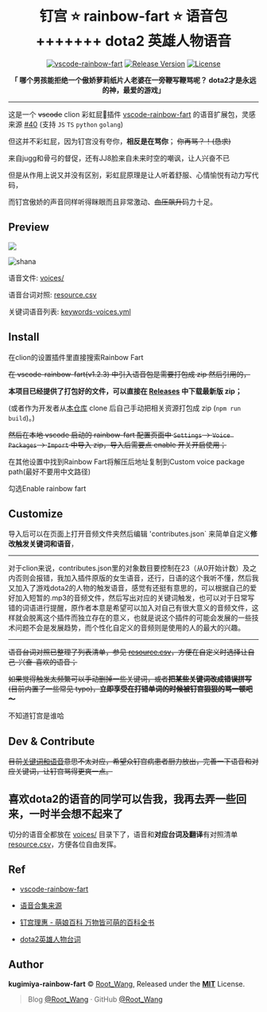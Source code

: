 <h1 align="center">
钉宫 ⭐️ rainbow-fart ⭐️ 语音包
+++++++
dota2 英雄人物语音
</h1>


<p align="center">
  <a href="https://github.com/SaekiRaku/vscode-rainbow-fart" target="_blank" rel="noopener noreferrer"><img src="https://img.shields.io/badge/vscode--rainbow--fart-%E2%89%A5_v1.2.3-brightgreen.svg" alt="vscode-rainbow-fart" /></a>
  <a href="https://github.com/zthxxx/kugimiya-rainbow-fart/releases" target="_blank" rel="noopener noreferrer"><img src="https://img.shields.io/github/v/release/zthxxx/kugimiya-rainbow-fart.svg" alt="Release Version" /></a>
  <a href="https://github.com/zthxxx/kugimiya-rainbow-fart/blob/master/LICENSE" target="_blank" rel="noopener noreferrer"><img src="https://badgen.net/github/license/zthxxx/kugimiya-rainbow-fart" alt="License" /></a>
</p>
<p align="center">
<strong>「 哪个男孩能拒绝一个傲娇萝莉纸片人老婆在一旁鞭写鞭骂呢？   dota2才是永远的神，最爱的游戏」</strong>
</p>


---

这是一个 ~~vscode~~     clion   彩虹屁🌈插件 [vscode-rainbow-fart](https://github.com/SaekiRaku/vscode-rainbow-fart) 的语音扩展包，灵感来源 [#40](https://github.com/SaekiRaku/vscode-rainbow-fart/issues/40) (支持 `JS` `TS` `python` `golang`)

但这并不彩虹屁，因为钉宫没有夸你，**相反是在骂你**；  ~~你再骂？！(恳求)~~

来自jugg和骨弓的督促，还有JJ8脸来自未来时空的嘲讽，让人兴奋不已

但是从作用上说又并没有区别，彩虹屁原理是让人听着舒服、心情愉悦有动力写代码，

而钉宫傲娇的声音同样听得眯眼而且非常激动、~~血压飙升~~码力十足。


## Preview

![](F:\code\C++\kugimiya-voice-1.0.3\avatars\louise.png)

![shana](F:\code\C++\kugimiya-voice-1.0.3\avatars\shana.png)

语音文件: [voices/](./voices/)

语音台词对照: [resource.csv](./resource.csv)

关键词语音列表: [keywords-voices.yml](./keywords-voices.yml)


## Install

在clion的设置插件里直接搜索Rainbow Fart

~~在 vscode-rainbow-fart(v1.2.3) 中引入语音包是需要打包成 zip 然后引用的，~~

**本项目已经提供了打包好的文件，可以直接在 [Releases](https://github.com/zthxxx/kugimiya-rainbow-fart/releases) 中下载最新版 zip；**

(或者作为开发者从[本仓库](https://github.com/zthxxx/kugimiya-rainbow-fart) clone 后自己手动把相关资源打包成 zip (`npm run build`)。)

~~然后在本地 vscode 启动的 rainbow-fart 配置页面中 `Settings` -> `Voice Packages` -> `Import` 中导入 zip，导入后需要点 enable 开关开启使用；~~

在其他设置中找到Rainbow Fart将解压后地址复制到Custom voice package path(最好不要用中文路径)

勾选Enable rainbow fart


## Customize

导入后可以在页面上打开音频文件夹然后编辑 'contributes.json` 来简单自定义**修改触发关键词和语音**，

------

对于clion来说，contributes.json里的对象数目要控制在23（从0开始计数）及之内否则会报错，我加入插件原版的女生语音，还行，日语的这个我听不懂，然后我又加入了游戏dota2的人物的触发语音，感觉有还挺有意思的，可以根据自己的爱好加入短暂的.mp3的音频文件，然后写出对应的关键词触发，也可以对于日常写错的词语进行提醒，原作者本意是希望可以加入对自己有很大意义的音频文件，这样就会脱离这个插件而独立存在的意义，也就是说这个插件的可能会发展的一些技术问题不会是发展趋势，而个性化自定义的音频则是使用的人的最大的兴趣。



------

~~语音台词对照已整理了列表清单，参见 [resource.csv](./resource.csv)，方便在自定义时选择让自己-兴奋-喜欢的语音；~~

~~如果觉得触发太频繁可以手动删掉一些关键词，或者**把某些关键词改成错误拼写** (目前内置了一些常见 typo)，**立即享受在打错单词的时候被钉宫狠狠的骂一顿吧～**~~

不知道钉宫是谁哈




## Dev & Contribute

~~目前[关键词和语音](./keywords-voices.yml)意思不太对应，希望众钉宫病患者厨力放出，完善一下语音和对应关键词，让钉宫骂得更爽一点。~~

## 喜欢dota2的语音的同学可以告我，我再去弄一些回来，一时半会想不起来了

切分的语音全都放在 [voices/](./voices/) 目录下了，语音和**对应台词及翻译**有对照清单 [resource.csv](./resource.csv)，方便各位自由发挥。

## Ref

- [vscode-rainbow-fart](https://github.com/SaekiRaku/vscode-rainbow-fart)

- [语音合集来源](https://music.163.com/song?id=426850381)

- [钉宫理惠 - 萌娘百科 万物皆可萌的百科全书](https://zh.moegirl.org/zh-hans/%E9%92%89%E5%AE%AB%E7%90%86%E6%83%A0)

- [dota2英雄人物台词](https://dota2.fandom.com/wiki/Kunkka/Responses)

  

## Author

**kugimiya-rainbow-fart** © [Root_Wang](https://github.com/w276211640), Released under the **[MIT](./LICENSE)** License.<br>

> Blog [@Root_Wang](https://github.com/w276211640) · GitHub [@Root_Wang](https://github.com/w276211640)
